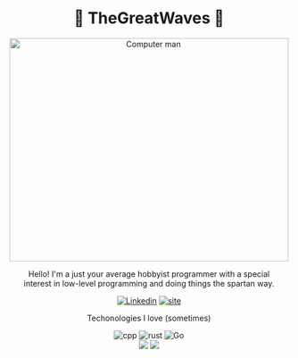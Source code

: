 <h1 align='center'>
 🌊 TheGreatWaves 🌊
</h1>

<p align='center'>
 <img src="https://i.pinimg.com/originals/5c/55/87/5c5587e73749bf25551866f765191ad1.gif" alt="Computer man" style="width:500px;height:400px;">
</p>


<p align='center'>Hello! I'm a just your average hobbyist programmer with a special <br> interest in low-level programming and doing things the spartan way.</p>

<p align='center'>
  <a href="https://www.linkedin.com/in/ochawin-apichattakul-0a5539309/" target="blank"><img src="https://img.shields.io/badge/LinkedIn-0077B5?style=for-the-badge&logo=linkedin&logoColor=white" alt="Linkedin"/></a>
  <a href="https://thegreatwaves.github.io/" target="blank"><img src="https://img.shields.io/badge/Portfolio-FF5722?style=for-the-badge&logo=todoist&logoColor=white" alt="site"/></a>
</p>

<p align='center'>Techonologies I love (sometimes)</p>

<p align='center'>
  <img src="https://img.shields.io/badge/c++-%2300599C.svg?style=for-the-badge&logo=c%2B%2B&logoColor=white" alt="cpp"/>
  <img src="https://img.shields.io/badge/rust-%23000000.svg?style=for-the-badge&logo=rust&logoColor=white" alt="rust"/>
  <img src="https://img.shields.io/badge/go-%2300ADD8.svg?style=for-the-badge&logo=go&logoColor=white" alt="Go"/>
<br>
  <img src="https://img.shields.io/badge/docker-%230db7ed.svg?style=for-the-badge&logo=docker&logoColor=white alt="Docker"/>
  <img src="https://img.shields.io/badge/Hugo-black.svg?style=for-the-badge&logo=Hugo alt="Hugo"/>
</p>
